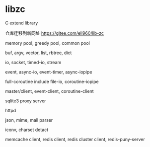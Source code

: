 # libzc
C extend library

仓库迁移到新网址 https://gitee.com/eli960/lib-zc


memory pool, greedy pool, common pool

buf, argv, vector, list, rbtree, dict

io, socket, timed-io, stream

event, async-io, event-timer, async-iopipe

full-coroutine include file-io, coroutine-iopipe

master/client, event-client, coroutine-client

sqlite3 proxy server

httpd

json, mime, mail parser

iconv, charset detact

memcache client, redis client, redis cluster client, redis-puny-server



